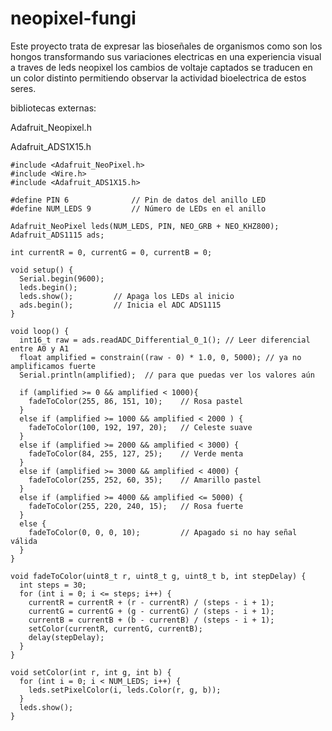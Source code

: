 # neopixel-fungi
Este proyecto trata de expresar las bioseñales de organismos como son los hongos transformando sus variaciones electricas en una experiencia visual a traves de leds neopixel los cambios de voltaje captados se traducen en un color distinto permitiendo observar la actividad bioelectrica de estos seres.       

bibliotecas externas:

Adafruit_Neopixel.h

Adafruit_ADS1X15.h

```ccp
#include <Adafruit_NeoPixel.h>
#include <Wire.h>
#include <Adafruit_ADS1X15.h>

#define PIN 6              // Pin de datos del anillo LED
#define NUM_LEDS 9         // Número de LEDs en el anillo

Adafruit_NeoPixel leds(NUM_LEDS, PIN, NEO_GRB + NEO_KHZ800);
Adafruit_ADS1115 ads;

int currentR = 0, currentG = 0, currentB = 0;

void setup() {
  Serial.begin(9600);
  leds.begin();
  leds.show();         // Apaga los LEDs al inicio
  ads.begin();         // Inicia el ADC ADS1115
}

void loop() {
  int16_t raw = ads.readADC_Differential_0_1(); // Leer diferencial entre A0 y A1
  float amplified = constrain((raw - 0) * 1.0, 0, 5000); // ya no amplificamos fuerte
  Serial.println(amplified);  // para que puedas ver los valores aún

  if (amplified >= 0 && amplified < 1000){
    fadeToColor(255, 86, 151, 10);    // Rosa pastel
  }
  else if (amplified >= 1000 && amplified < 2000 ) {
    fadeToColor(100, 192, 197, 20);   // Celeste suave
  }
  else if (amplified >= 2000 && amplified < 3000) {
    fadeToColor(84, 255, 127, 25);    // Verde menta
  }
  else if (amplified >= 3000 && amplified < 4000) {
    fadeToColor(255, 252, 60, 35);    // Amarillo pastel
  }
  else if (amplified >= 4000 && amplified <= 5000) {
    fadeToColor(255, 220, 240, 15);   // Rosa fuerte
  } 
  else {
    fadeToColor(0, 0, 0, 10);         // Apagado si no hay señal válida
  }
}

void fadeToColor(uint8_t r, uint8_t g, uint8_t b, int stepDelay) {
  int steps = 30;
  for (int i = 0; i <= steps; i++) {
    currentR = currentR + (r - currentR) / (steps - i + 1);
    currentG = currentG + (g - currentG) / (steps - i + 1);
    currentB = currentB + (b - currentB) / (steps - i + 1);
    setColor(currentR, currentG, currentB);
    delay(stepDelay);
  }
}

void setColor(int r, int g, int b) {
  for (int i = 0; i < NUM_LEDS; i++) {
    leds.setPixelColor(i, leds.Color(r, g, b));
  }
  leds.show();
}
```
